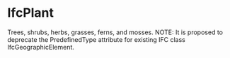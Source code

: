 # IfcPlant

Trees, shrubs, herbs, grasses, ferns, and mosses.
NOTE: It is proposed to deprecate the PredefinedType attribute for existing IFC class IfcGeographicElement.

